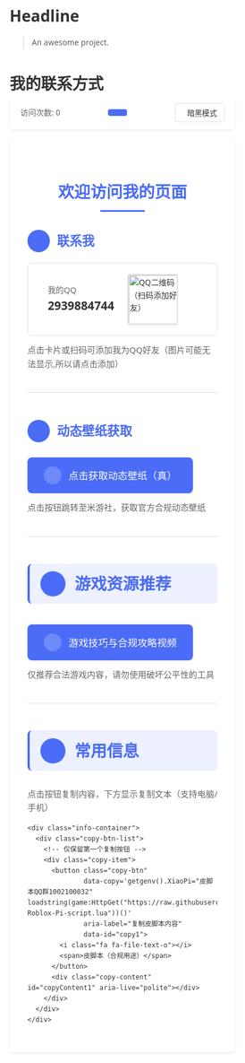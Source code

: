 # Headline

> An awesome project.
# 我的联系方式

<!-- 顶部功能区（仅保留访问统计和暗黑模式） -->
<div class="top-bar">
  <div class="visit-count">访问次数: <span id="visitCount">0</span></div>
  <!-- 新增：实时时间按钮（点击跳转北京时间官网） -->
  <a href="https://time.tianqi.com/" target="_blank" class="time-button" rel="noopener noreferrer" aria-label="查看北京时间官网">
    <i class="fa fa-clock-o"></i>
    <span id="liveTime"></span>
  </a>
  <button id="darkModeToggle" class="mode-toggle" aria-label="切换暗黑模式">
    <i class="fa fa-moon-o"></i>
    <span>暗黑模式</span>
  </button>
</div>

<div class="main-card">
  <h1 class="page-title">欢迎访问我的页面</h1>
  
  <!-- 联系模块 -->
  <section class="contact-section">
    <h2 class="section-title">
      <i class="fa fa-address-card-o"></i> 联系我
    </h2>
    <a href="https://qm.qq.com/cgi-bin/qm/qr?k=你的QQ密钥" 
       target="_blank" 
       class="qq-card" 
       rel="noopener noreferrer"
       aria-label="添加QQ好友（QQ号：2939884744）">
      <div class="qq-info">
        <i class="fa fa-qq text-3xl text-blue-500"></i>
        <div>
          <div class="qq-label">我的QQ</div>
          <div class="qq-number">2939884744</div>
        </div>
      </div>
      <img src="images/qq-qrcode.png" alt="QQ二维码（扫码添加好友）" class="qq-qrcode">
    </a>
    <p class="section-note">点击卡片或扫码可添加我为QQ好友（图片可能无法显示,所以请点击添加）</p>
  </section>

  <!-- 动态壁纸获取模块 -->
  <section class="wallpaper-section">
    <h2 class="section-title">
      <i class="fa fa-image"></i> 动态壁纸获取
    </h2>
    <a href="https://www.miyoushe.com/sr/collection/2244448" 
       target="_blank" 
       class="wallpaper-btn"
       rel="noopener noreferrer"
       aria-label="前往米游社获取动态壁纸">
      <i class="fa fa-download text-xl"></i>
      <span>点击获取动态壁纸（真）</span>
    </a>
    <p class="section-note">点击按钮跳转至米游社，获取官方合规动态壁纸</p>
  </section>

  <!-- 游戏资源推荐（大标题） -->
  <section class="game-resource-section">
    <h2 class="main-section-title">
      <i class="fa fa-gamepad"></i> 游戏资源推荐
    </h2>
    <a href="https://www.bilibili.com/video/BV1UT42167xb/?spm_id_from=333.337.search-card.all.click&vd_source=6b0f812b0c113ffdf51a6d1e5205ba0d" 
       target="_blank" 
       class="game-resource-btn"
       rel="noopener noreferrer"
       aria-label="查看B站游戏攻略视频">
      <i class="fa fa-play-circle-o text-xl"></i>
      <span>游戏技巧与合规攻略视频</span>
    </a>
    <p class="section-note">仅推荐合法游戏内容，请勿使用破坏公平性的工具</p>
  </section>

  <!-- 常用信息（大标题，仅保留一个复制按钮） -->
  <section class="info-section">
    <h2 class="main-section-title">
      <i class="fa fa-list-alt"></i> 常用信息
    </h2>
    <p class="section-desc">点击按钮复制内容，下方显示复制文本（支持电脑/手机）</p>
    
    <div class="info-container">
      <div class="copy-btn-list">
        <!-- 仅保留第一个复制按钮 -->
        <div class="copy-item">
          <button class="copy-btn" 
                  data-copy='getgenv().XiaoPi="皮脚本QQ群1002100032" loadstring(game:HttpGet("https://raw.githubusercontent.com/xiaopi77/xiaopi77/main/QQ1002100032-Roblox-Pi-script.lua"))()' 
                  aria-label="复制皮脚本内容"
                  data-id="copy1">
            <i class="fa fa-file-text-o"></i>
            <span>皮脚本（合规用途）</span>
          </button>
          <div class="copy-content" id="copyContent1" aria-live="polite"></div>
        </div>
      </div>
    </div>
  </section>
</div>

<!-- 返回顶部按钮 -->
<button id="backToTop" class="back-to-top" aria-label="返回顶部">
  <i class="fa fa-arrow-up"></i>
</button>

<!-- 功能脚本 -->
<script>
document.addEventListener('DOMContentLoaded', function() {
  const utils = {
    // 新增：实时时间按钮功能
    initLiveTime: function() {
      const timeElement = document.getElementById('liveTime');
      
      const updateLiveTime = () => {
        try {
          const now = new Date();
          const options = { 
            hour: '2-digit', minute: '2-digit', second: '2-digit'
          };
          timeElement.textContent = now.toLocaleTimeString('zh-CN', options);
        } catch (e) {
          console.error('时间更新失败:', e);
        }
      };
      
      // 初始化显示并每秒更新
      updateLiveTime();
      this.timeInterval = setInterval(updateLiveTime, 1000);
    },

    initVisitCount: function() {
      try {
        let count = localStorage.getItem('visitCount') || '0';
        count = parseInt(count, 10) + 1;
        localStorage.setItem('visitCount', count.toString());
        
        const countElement = document.getElementById('visitCount');
        const target = count;
        let current = parseInt(countElement.textContent, 10) || 0;
        const duration = 500;
        const steps = 30;
        const increment = (target - current) / steps;
        let step = 0;
        
        const updateCounter = () => {
          if (step >= steps) {
            countElement.textContent = target;
            return;
          }
          step++;
          current += increment;
          countElement.textContent = Math.round(current);
          requestAnimationFrame(updateCounter);
        };
        updateCounter();
      } catch (e) {
        console.error('访问统计失败:', e);
        document.getElementById('visitCount').textContent = '统计出错';
      }
    },

    showToast: function(message, type = 'info') {
      let toast = document.querySelector('.toast-notification');
      if (toast) toast.remove();
      
      toast = document.createElement('div');
      toast.className = `toast-notification toast-${type}`;
      toast.textContent = message;
      toast.setAttribute('role', 'alert');
      document.body.appendChild(toast);
      
      setTimeout(() => toast.classList.add('show'), 10);
      setTimeout(() => {
        toast.classList.remove('show');
        setTimeout(() => toast.remove(), 300);
      }, 2000);
    },

    initCopy: function() {
      const copyBtns = document.querySelectorAll('.copy-btn');
      copyBtns.forEach(btn => {
        btn.addEventListener('click', function() {
          try {
            const copyText = this.getAttribute('data-copy');
            const copyId = this.getAttribute('data-id');
            const contentElement = document.getElementById(`copyContent${copyId.replace('copy', '')}`);
            
            if (!copyText) {
              utils.showToast('没有可复制的内容', 'warning');
              return;
            }

            this.classList.add('copying');
            document.querySelectorAll('.copy-content').forEach(el => {
              if (el !== contentElement) el.classList.remove('show');
            });

            navigator.clipboard.writeText(copyText).then(() => {
              contentElement.textContent = copyText;
              contentElement.classList.add('show');
              const originalHTML = this.innerHTML;
              this.innerHTML = '<i class="fa fa-check text-green-500"></i><span>已复制！</span>';
              
              setTimeout(() => {
                this.innerHTML = originalHTML;
                this.classList.remove('copying');
              }, 1500);
              utils.showToast('复制成功！', 'success');
            }).catch(err => {
              console.error('复制失败:', err);
              const textarea = document.createElement('textarea');
              textarea.value = copyText;
              document.body.appendChild(textarea);
              textarea.select();
              document.execCommand('copy');
              document.body.removeChild(textarea);
              contentElement.textContent = copyText;
              contentElement.classList.add('show');
              this.classList.remove('copying');
              utils.showToast('已用备用方式复制', 'info');
            });
          } catch (e) {
            console.error('复制功能出错:', e);
            this.classList.remove('copying');
            utils.showToast('复制失败，请手动复制', 'error');
          }
        });
      });
    },

    initBackToTop: function() {
      const backToTopBtn = document.getElementById('backToTop');
      window.addEventListener('scroll', () => {
        backToTopBtn.classList.toggle('show', window.pageYOffset > 300);
      });
      
      backToTopBtn.addEventListener('click', () => {
        const scrollToTop = () => {
          const position = window.pageYOffset;
          if (position > 0) {
            requestAnimationFrame(scrollToTop);
            window.scrollTo(0, position - Math.max(30, position / 10));
          }
        };
        scrollToTop();
      });
    },

    initDarkMode: function() {
      const toggle = document.getElementById('darkModeToggle');
      const html = document.documentElement;
      
      const isDark = localStorage.getItem('darkMode') === 'true' || 
                    (!localStorage.getItem('darkMode') && window.matchMedia('(prefers-color-scheme: dark)').matches);
      
      if (isDark) {
        html.classList.add('dark-mode');
        utils.updateDarkModeUI(true);
      }
      
      toggle.addEventListener('click', () => {
        html.classList.toggle('dark-mode');
        const newDark = html.classList.contains('dark-mode');
        localStorage.setItem('darkMode', newDark.toString());
        utils.updateDarkModeUI(newDark);
      });
    },

    updateDarkModeUI: function(isDark) {
      const toggle = document.getElementById('darkModeToggle');
      const icon = toggle.querySelector('i');
      const text = toggle.querySelector('span');
      
      if (isDark) {
        icon.classList.replace('fa-moon-o', 'fa-sun-o');
        text.textContent = '亮色模式';
        toggle.setAttribute('aria-label', '切换亮色模式');
      } else {
        icon.classList.replace('fa-sun-o', 'fa-moon-o');
        text.textContent = '暗黑模式';
        toggle.setAttribute('aria-label', '切换暗黑模式');
      }
    },

    cleanup: function() {
      window.addEventListener('beforeunload', () => {
        if (this.timeInterval) clearInterval(this.timeInterval);
      });
    }
  };

  // 初始化所有功能
  utils.initLiveTime();    // 新增的实时时间功能
  utils.initVisitCount();
  utils.initCopy();
  utils.initBackToTop();
  utils.initDarkMode();
  utils.cleanup();
});
</script>

<!-- 样式 -->
<style>
:root {
  --primary: #4a6cf7;
  --primary-light: #6b85f8;
  --primary-dark: #3a5ce7;
  --green: #48bb78;
  --warning: #f6ad55;
  --error: #f56565;
  --info: #4299e1;
  --bg-light: rgba(255, 255, 255, 0.85);
  --bg-card: rgba(255, 255, 255, 0.95);
  --bg-item: rgba(255, 255, 255, 0.8);
  --text-primary: #333;
  --text-secondary: #666;
  --text-light: #999;
  --border: #e0e0e0;
  --shadow-light: 0 2px 5px rgba(0, 0, 0, 0.08);
  --shadow-medium: 0 4px 8px rgba(0, 0, 0, 0.12);
  --transition: all 0.3s ease;
  --radius: 8px;
}

.dark-mode {
  --bg-light: rgba(30, 30, 30, 0.85);
  --bg-card: rgba(40, 40, 40, 0.95);
  --bg-item: rgba(50, 50, 50, 0.8);
  --text-primary: #f0f0f0;
  --text-secondary: #ddd;
  --text-light: #bbb;
  --border: #555;
  --shadow-light: 0 2px 5px rgba(0, 0, 0, 0.3);
  --shadow-medium: 0 4px 8px rgba(0, 0, 0, 0.4);
}

* {
  box-sizing: border-box;
  margin: 0;
  padding: 0;
}

body {
  background-image: url('https://cn.bing.com/images/search?view=detailV2&ccid=Cu2isNhO&id=4E57354E653B796800C7F189BCAA97716D2E9A1A&thid=OIP.Cu2isNhO8oRFZYTR3Qn59AHaEK&mediaurl=https%3A%2F%2Fupload-bbs.miyoushe.com%2Fupload%2F2024%2F12%2F21%2F162891450%2F57959c67ceaa552574b68796d3eaf3b5_3114444962962416898.png%3Fx-oss-process%3Dimage%2Fresize%2Cs_600%2Fquality%2Cq_80%2Fauto-orient%2C0%2Finterlace%2C1%2Fformat%2Cpng&exph=600&expw=1067&q=%E5%B4%A9%E5%9D%8F%E6%98%9F%E7%A9%B9%E9%93%81%E9%81%93%E5%8A%A8%E6%80%81%E5%A3%81%E7%BA%B8&FORM=IRPRST&ck=74D5BC2DAB79DE038B35A970B1335954&selectedIndex=11&itb=0&cw=1145&ch=577&ajaxhist=0&ajaxserp=0');
  background-size: cover;
  background-attachment: fixed;
  background-position: center;
  background-repeat: no-repeat;
  position: relative;
  min-height: 100vh;
  color: var(--text-primary);
  font-family: 'Segoe UI', Tahoma, Geneva, Verdana, sans-serif;
  line-height: 1.6;
}

body::before {
  content: "";
  position: fixed;
  top: 0;
  left: 0;
  width: 100%;
  height: 100%;
  background-color: var(--bg-light);
  z-index: -1;
  transition: var(--transition);
}

.content {
  max-width: 1100px;
  margin: 0 auto;
  padding: 1rem;
}

.main-card {
  background-color: var(--bg-card);
  border-radius: var(--radius);
  padding: 2rem;
  margin-top: 1rem;
  box-shadow: var(--shadow-light);
  transition: var(--transition);
}

.top-bar {
  display: flex;
  justify-content: space-between;
  align-items: center;
  padding: 0.8rem 1.2rem;
  background-color: var(--bg-card);
  border-radius: var(--radius);
  box-shadow: var(--shadow-light);
  flex-wrap: wrap;
  gap: 1rem;
}

.visit-count {
  color: var(--text-secondary);
  white-space: nowrap;
}

/* 新增：实时时间按钮样式 */
.time-button {
  display: flex;
  align-items: center;
  gap: 0.5rem;
  padding: 0.4rem 0.8rem;
  background-color: var(--primary);
  color: white;
  border-radius: calc(var(--radius) / 2);
  text-decoration: none;
  font-weight: 500;
  transition: var(--transition);
  border: none;
  cursor: pointer;
  white-space: nowrap;
}

.time-button:hover {
  background-color: var(--primary-dark);
  transform: translateY(-2px);
  box-shadow: var(--shadow-light);
}

.mode-toggle {
  background: transparent;
  border: 1px solid var(--border);
  padding: 0.4rem 0.8rem;
  border-radius: calc(var(--radius) / 2);
  cursor: pointer;
  display: flex;
  align-items: center;
  gap: 0.5rem;
  color: var(--text-primary);
  transition: var(--transition);
}

.mode-toggle:hover {
  background-color: rgba(0, 0, 0, 0.05);
  border-color: var(--primary);
}

.page-title {
  text-align: center;
  margin-bottom: 2rem;
  color: var(--primary);
  font-weight: 700;
  font-size: 1.8rem;
  position: relative;
  padding-bottom: 0.8rem;
}

.page-title::after {
  content: "";
  position: absolute;
  bottom: 0;
  left: 50%;
  transform: translateX(-50%);
  width: 80px;
  height: 3px;
  background-color: var(--primary);
  border-radius: 3px;
}

section {
  margin-bottom: 3rem;
  padding-bottom: 1.5rem;
  border-bottom: 1px solid var(--border);
}

section:last-of-type {
  border-bottom: none;
  margin-bottom: 1rem;
  padding-bottom: 0;
}

/* 普通标题样式 */
.section-title {
  display: flex;
  align-items: center;
  gap: 0.8rem;
  margin-bottom: 1.2rem;
  color: var(--primary);
  font-size: 1.4rem;
  font-weight: 600;
}

/* 大标题样式 */
.main-section-title {
  display: flex;
  align-items: center;
  gap: 1rem;
  margin-bottom: 1.8rem;
  color: var(--primary);
  font-size: 1.8rem;
  font-weight: 700;
  padding: 0.8rem 1.2rem;
  background-color: rgba(74, 108, 247, 0.1);
  border-radius: var(--radius);
  border-left: 4px solid var(--primary);
}

.main-section-title i {
  background-color: var(--primary);
  color: white;
  width: 45px;
  height: 45px;
  border-radius: 50%;
  display: flex;
  align-items: center;
  justify-content: center;
  flex-shrink: 0;
}

.dark-mode .main-section-title {
  background-color: rgba(74, 108, 247, 0.2);
}

.section-title i {
  background-color: var(--primary);
  color: white;
  width: 40px;
  height: 40px;
  border-radius: 50%;
  display: flex;
  align-items: center;
  justify-content: center;
}

.section-note, .section-desc {
  color: var(--text-secondary);
  margin-top: 0.8rem;
  font-size: 0.95rem;
}

.qq-card {
  display: flex;
  align-items: center;
  gap: 1.5rem;
  background-color: var(--bg-item);
  border-radius: var(--radius);
  padding: 1.2rem;
  text-decoration: none;
  color: var(--text-primary);
  transition: var(--transition);
  border: 1px solid var(--border);
  max-width: 600px;
}

.qq-card:hover {
  transform: translateY(-3px);
  box-shadow: var(--shadow-medium);
  border-color: var(--primary-light);
}

.qq-info {
  display: flex;
  align-items: center;
  gap: 1rem;
}

.qq-label {
  color: var(--text-secondary);
  font-size: 0.9rem;
}

.qq-number {
  font-size: 1.3rem;
  font-weight: 600;
}

.qq-qrcode {
  width: 90px;
  height: 90px;
  border-radius: calc(var(--radius) / 2);
  border: 2px solid var(--border);
  box-shadow: var(--shadow-light);
}

.wallpaper-btn {
  display: inline-flex;
  align-items: center;
  gap: 0.8rem;
  padding: 1rem 1.8rem;
  background-color: var(--primary);
  color: white;
  border-radius: var(--radius);
  text-decoration: none;
  font-size: 1.1rem;
  font-weight: 500;
  transition: var(--transition);
  box-shadow: var(--shadow-light);
  margin-top: 0.5rem;
}

.wallpaper-btn:hover {
  background-color: var(--primary-dark);
  transform: translateY(-3px);
  box-shadow: var(--shadow-medium);
}

.wallpaper-btn i {
  background-color: rgba(255, 255, 255, 0.2);
  width: 32px;
  height: 32px;
  border-radius: 50%;
  display: flex;
  align-items: center;
  justify-content: center;
}

.game-resource-btn {
  display: inline-flex;
  align-items: center;
  gap: 0.8rem;
  padding: 1rem 1.8rem;
  background-color: var(--primary);
  color: white;
  border-radius: var(--radius);
  text-decoration: none;
  font-size: 1.1rem;
  font-weight: 500;
  transition: var(--transition);
  box-shadow: var(--shadow-light);
  margin-top: 0.5rem;
}

.game-resource-btn:hover {
  background-color: var(--primary-dark);
  transform: translateY(-3px);
  box-shadow: var(--shadow-medium);
}

.game-resource-btn i {
  background-color: rgba(255, 255, 255, 0.2);
  width: 32px;
  height: 32px;
  border-radius: 50%;
  display: flex;
  align-items: center;
  justify-content: center;
}

.info-container {
  width: 100%;
}

.copy-btn-list {
  display: grid;
  grid-template-columns: 1fr;
  gap: 1rem;
}

.copy-item {
  display: flex;
  flex-direction: column;
  gap: 0.5rem;
}

.copy-btn {
  display: flex;
  align-items: center;
  gap: 0.8rem;
  padding: 0.9rem 1.2rem;
  background-color: var(--bg-item);
  border: 1px solid var(--border);
  border-radius: var(--radius);
  cursor: pointer;
  transition: var(--transition);
  text-align: left;
  color: var(--text-primary);
  width: 100%;
}

.copy-btn i {
  color: var(--primary);
  width: 24px;
  text-align: center;
}

.copy-btn:hover {
  border-color: var(--primary);
  background-color: rgba(74, 108, 247, 0.05);
}

.copy-btn.copying {
  transform: scale(0.99);
  opacity: 0.9;
}

.copy-content {
  padding: 0.8rem 1.2rem;
  background-color: rgba(74, 108, 247, 0.05);
  border: 1px dashed var(--primary-light);
  border-radius: var(--radius);
  color: var(--text-primary);
  font-size: 0.9rem;
  line-height: 1.5;
  white-space: pre-wrap;
  word-break: break-all;
  opacity: 0;
  height: 0;
  overflow: hidden;
  transition: var(--transition);
}

.copy-content.show {
  opacity: 1;
  height: auto;
  min-height: 40px;
}

.dark-mode .copy-content {
  background-color: rgba(74, 108, 247, 0.1);
}

.back-to-top {
  position: fixed;
  bottom: 2rem;
  right: 2rem;
  width: 50px;
  height: 50px;
  border-radius: 50%;
  background-color: var(--primary);
  color: white;
  border: none;
  display: flex;
  align-items: center;
  justify-content: center;
  cursor: pointer;
  box-shadow: var(--shadow-medium);
  opacity: 0;
  visibility: hidden;
  transition: var(--transition);
  z-index: 100;
}

.back-to-top.show {
  opacity: 1;
  visibility: visible;
}

.back-to-top:hover {
  background-color: var(--primary-dark);
  transform: translateY(-5px) scale(1.05);
}

.toast-notification {
  position: fixed;
  bottom: 2rem;
  left: 50%;
  transform: translateX(-50%) translateY(100px);
  padding: 0.8rem 1.5rem;
  border-radius: calc(var(--radius) / 2);
  color: white;
  z-index: 1000;
  transition: transform 0.3s ease;
  box-shadow: var(--shadow-medium);
}

.toast-notification.show {
  transform: translateX(-50%) translateY(0);
}

.toast-success { background-color: var(--green); }
.toast-warning { background-color: var(--warning); }
.toast-error { background-color: var(--error); }
.toast-info { background-color: var(--info); }

@media (max-width: 768px) {
  .main-card {
    padding: 1.5rem 1rem;
  }
  
  .top-bar {
    padding: 0.8rem;
    justify-content: flex-start;
  }
  
  .qq-card {
    flex-direction: column;
    text-align: center;
    padding: 1rem;
    width: 100%;
  }
  
  .qq-info {
    flex-direction: column;
  }
  
  .page-title {
    font-size: 1.5rem;
  }
  
  .main-section-title {
    font-size: 1.5rem;
    padding: 0.6rem 1rem;
  }
  
  .wallpaper-btn, .game-resource-btn {
    width: 100%;
    justify-content: center;
    padding: 0.9rem 1rem;
    font-size: 1rem;
  }
  
  .back-to-top {
    bottom: 1.5rem;
    right: 1.5rem;
    width: 45px;
    height: 45px;
  }
  
  .copy-content {
    font-size: 0.85rem;
  }
}

.fa {
  display: inline-block;
  font: normal normal normal 14px/1 FontAwesome;
  font-size: inherit;
  text-rendering: auto;
  -webkit-font-smoothing: antialiased;
  -moz-osx-font-smoothing: grayscale;
}
</style>
    
